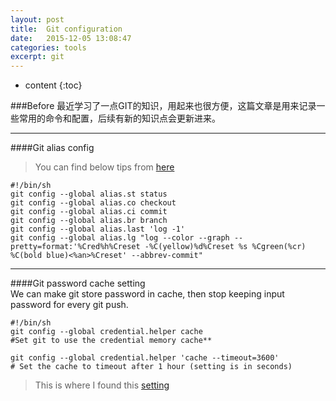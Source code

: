 ```yaml
---
layout: post
title:  Git configuration
date:   2015-12-05 13:08:47
categories: tools
excerpt: git
---
```

* content
{:toc}

###Before
最近学习了一点GIT的知识，用起来也很方便，这篇文章是用来记录一些常用的命令和配置，后续有新的知识点会更新进来。

---  

####Git alias config

>You can find below tips from [here](http://www.liaoxuefeng.com/wiki/0013739516305929606dd18361248578c67b8067c8c017b000/001375234012342f90be1fc4d81446c967bbdc19e7c03d3000)   

    #!/bin/sh
    git config --global alias.st status
    git config --global alias.co checkout
    git config --global alias.ci commit
    git config --global alias.br branch
    git config --global alias.last 'log -1'
    git config --global alias.lg "log --color --graph --pretty=format:'%Cred%h%Creset -%C(yellow)%d%Creset %s %Cgreen(%cr) %C(bold blue)<%an>%Creset' --abbrev-commit"

---

####Git password cache setting  
We can make git store password in cache, then stop keeping input password for every git push.

    #!/bin/sh
    git config --global credential.helper cache  
    #Set git to use the credential memory cache**  

    git config --global credential.helper 'cache --timeout=3600'
    # Set the cache to timeout after 1 hour (setting is in seconds)


>This is where I found this [setting](https://help.github.com/articles/caching-your-github-password-in-git/#platform-linux)
